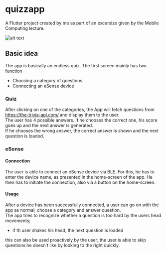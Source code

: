 # quizzapp

A Flutter project created by me as part of an excersize given by the Mobile Computing lecture.

![alt text](https://github.com/dersiwi/quizzapp/images/question_correct.png.png)

## Basic idea

The app is basically an endless quiz. The first screen mainly has two function

- Choosing a category of questions
- Connecting an eSense device

### Quiz
After clicking on one of the categories, the App will fetch questions from https://the-trivia-api.com/ and display them to the user.  
The user has 4 possible answers. If he chooses the correct one, his score goes up and the next answer is generated.  
If he chooses the wrong answer, the correct answer is shown and the next question is loaded.  

### eSense
#### Connection
The user is able to connect an eSense device via BLE. For this, he has to enter the device name, as presented in the home-screen of the app. He then has to initiate the connection, also via a button on the home-screen.  

#### Usage
After a device has been successfully connected, a user can go on with the app as normal; choose a category and answer question.  
The app tries to recognize whether a question is too hard by the users head movements; 

- if th user shakes his head, the next question is loaded

this can also be used proactively by the user; the user is able to skip questions he doesn't like by looking to the right quickly.


